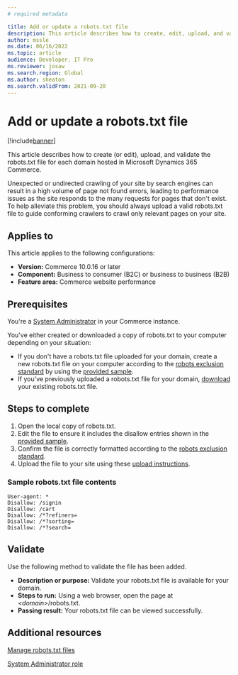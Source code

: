 ```yaml
---
# required metadata

title: Add or update a robots.txt file
description: This article describes how to create, edit, upload, and validate the robots.txt file for each domain hosted in Microsoft Dynamics 365 Commerce.
author: mssle
ms.date: 06/16/2022
ms.topic: article
audience: Developer, IT Pro
ms.reviewer: josaw
ms.search.region: Global
ms.author: sheaton
ms.search.validFrom: 2021-09-20
---
```


# Add or update a robots.txt file

[!include[banner](../includes/banner.md)]

This article describes how to create (or edit), upload, and validate the robots.txt file for each domain hosted in Microsoft Dynamics 365 Commerce. 

Unexpected or undirected crawling of your site by search engines can result in a high volume of page not found errors, leading to performance issues as the site responds to the many requests for pages that don't exist. To help alleviate this problem, you should always upload a valid robots.txt file to guide conforming crawlers to crawl only relevant pages on your site. 

## Applies to

This article applies to the following configurations:

- **Version:** Commerce 10.0.16 or later
- **Component:** Business to consumer (B2C) or business to business (B2B)
- **Feature area:** Commerce website performance

## Prerequisites

You're a [System Administrator](../manage-ecommerce-users-roles.md#system-administrator-role) in your Commerce instance.

You've either created or downloaded a copy of robots.txt to your computer depending on your situation: 
- If you don't have a robots.txt file uploaded for your domain, create a new robots.txt file on your computer according to the [robots exclusion standard](https://www.robotstxt.org/orig.html) by using the [provided sample](#sample-robotstxt-file-contents). 
- If you've previously uploaded a robots.txt file for your domain, [download](../manage-robots-txt-files.md#download-a-robotstxt-file) your existing robots.txt file. 

## Steps to complete

1. Open the local copy of robots.txt. 
1. Edit the file to ensure it includes the disallow entries shown in the [provided sample](#sample-robotstxt-file-contents). 
1. Confirm the file is correctly formatted according to the [robots exclusion standard](https://www.robotstxt.org/orig.html).
1. Upload the file to your site using these [upload instructions](../manage-robots-txt-files.md#upload-a-robotstxt-file).

### Sample robots.txt file contents 
```Plaintext
User-agent: *
Disallow: /signin
Disallow: /cart
Disallow: /*?refiners=
Disallow: /*?sorting=
Disallow: /*?search=
```

## Validate

Use the following method to validate the file has been added.

- **Description or purpose:** Validate your robots.txt file is available for your domain.
- **Steps to run:** Using a web browser, open the page at *&lt;domain&gt;*/robots.txt.
- **Passing result:** Your robots.txt file can be viewed successfully.

## Additional resources

[Manage robots.txt files](../manage-robots-txt-files.md)

[System Administrator role](../manage-ecommerce-users-roles.md#system-administrator-role)

